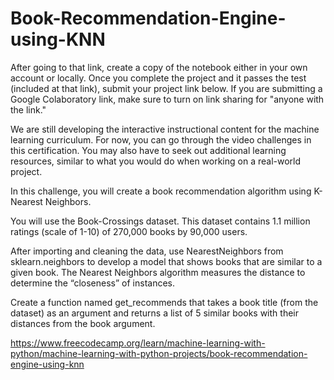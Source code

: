 # Book-Recommendation-Engine-using-KNN
After going to that link, create a copy of the notebook either in your own account or locally. Once you complete the project and it passes the test (included at that link), submit your project link below. If you are submitting a Google Colaboratory link, make sure to turn on link sharing for "anyone with the link."

We are still developing the interactive instructional content for the machine learning curriculum. For now, you can go through the video challenges in this certification. You may also have to seek out additional learning resources, similar to what you would do when working on a real-world project.

In this challenge, you will create a book recommendation algorithm using K-Nearest Neighbors.

You will use the Book-Crossings dataset. This dataset contains 1.1 million ratings (scale of 1-10) of 270,000 books by 90,000 users.

After importing and cleaning the data, use NearestNeighbors from sklearn.neighbors to develop a model that shows books that are similar to a given book. The Nearest Neighbors algorithm measures the distance to determine the “closeness” of instances.

Create a function named get_recommends that takes a book title (from the dataset) as an argument and returns a list of 5 similar books with their distances from the book argument.

https://www.freecodecamp.org/learn/machine-learning-with-python/machine-learning-with-python-projects/book-recommendation-engine-using-knn
